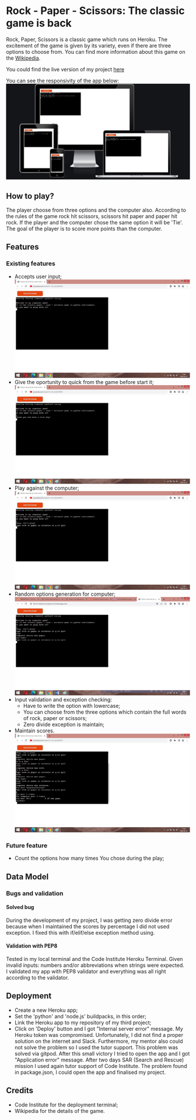 # Rock - Paper - Scissors: The classic game is back

Rock, Paper, Scissors is a classic game which runs on Heroku. The excitement of the game is given by its variety, even if there are three options to choose from. You can find more information about this game on the [Wikipedia](https://en.wikipedia.org/wiki/Rock_paper_scissors).

You could find the live version of my project [here](https://third-milestone-project-prs.herokuapp.com/)

You can see the responsivity of the app below:
![My Image](asset/images/am-i-responsive.jpg)

## How to play?
The player choose from three options and the computer also.
According to the rules of the game rock hit scissors, scissors hit paper and paper hit rock.
If the player and the computer chose the same option it will be 'Tie'.
The goal of the player is to score more points than the computer.

## Features
### Existing features
- Accepts user input;
![My Image](asset/images/app-intro-screen.jpg)
- Give the oportunity to quick from the game before start it;
![My Image](asset/images/if-chose-quit-at-the-start.jpg)
- Play against the computer;
![My Image](asset/images/if-chose-yes.jpg)
- Random options generation for computer;
![My Image](asset/images/computer-random-choice.jpg)
- Input validation and exception checking:
    - Have to write the option with lowercase;
    - You can choose from the three options which contain the full words of rock, paper or scissors;
    - Zero divide exception is maintain;
- Maintain scores.
![My Image](asset/images/end-of-the-game.jpg)

### Future feature
- Count the options how many times You chose during the play;

## Data Model


### Bugs and validation
#### Solved bug
During the development of my project, I was getting zero divide error because when I maintained the scores by percentage I did not used exception. I fixed this with if/elif/else exception method using.

#### Validation with PEP8
Tested in my local terminal and the Code Institute Heroku Terminal.
Given invalid inputs: numbers and/or abbreviations when strings were expected.  
I validated my app with PEP8 validator and everything was all right according to the validator. 

## Deployment
- Create a new Heroku app;
- Set the 'python' and 'node.js' buildpacks, in this order;
- Link the Heroku app to my repository of my third project;
- Click on 'Deploy' button and I got "Internal server error" message. My Heroku token was compromised. Unfortunately, I did not find a proper solution on the internet and Slack. Furthermore, my mentor also could not solve the problem so I used the tutor support. This problem was solved via gitpod. After this small victory I tried to open the app and I got "Application error" message. After two days SAR (Search and Rescue) mission I used again tutor support of Code Institute. The problem found in package.json, I could open the app and finalised my project. 

## Credits
- Code Institute for the deployment terminal;
- Wikipedia for the details of the game.